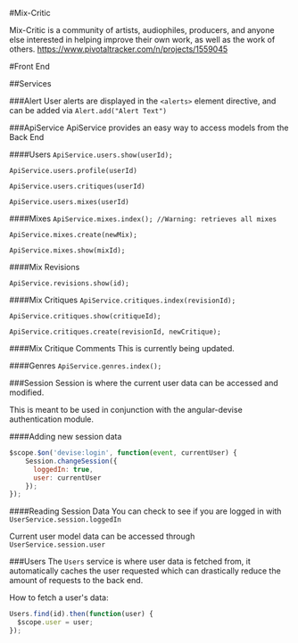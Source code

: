 #Mix-Critic

  Mix-Critic is a community of artists, audiophiles, producers, and anyone else interested in helping improve their own work, as well as the work of others.
  https://www.pivotaltracker.com/n/projects/1559045


#Front End

##Services

###Alert
  User alerts are displayed in the `<alerts>` element directive, and can be added via `Alert.add("Alert Text")`


###ApiService
  ApiService provides an easy way to access models from the Back End

####Users
  `ApiService.users.show(userId);`

  `ApiService.users.profile(userId)`

  `ApiService.users.critiques(userId)`

  `ApiService.users.mixes(userId)`


####Mixes
  `ApiService.mixes.index(); //Warning: retrieves all mixes`

  `ApiService.mixes.create(newMix);`

  `ApiService.mixes.show(mixId);`

####Mix Revisions

  `ApiService.revisions.show(id);`


####Mix Critiques
  `ApiService.critiques.index(revisionId);`

  `ApiService.critiques.show(critiqueId);`

  `ApiService.critiques.create(revisionId, newCritique);`


####Mix Critique Comments
  This is currently being updated.

####Genres
  `ApiService.genres.index();`

###Session
  Session is where the current user data can be accessed and modified.

  This is meant to be used in conjunction with the angular-devise authentication module.

####Adding new session data
```javascript
$scope.$on('devise:login', function(event, currentUser) {
    Session.changeSession({
      loggedIn: true,
      user: currentUser
    });
});
```
####Reading Session Data
  You can check to see if you are logged in with `UserService.session.loggedIn`

  Current user model data can be accessed through `UserService.session.user`

###Users
  The `Users` service is where user data is fetched from, it automatically caches the user requested which can drastically reduce the amount of requests to the back end.

  How to fetch a user's data:
  ```javascript
  Users.find(id).then(function(user) {
    $scope.user = user;
  });
  ```

